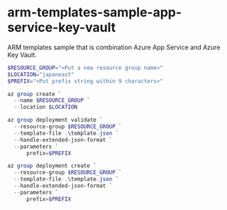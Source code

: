 # arm-templates-sample-app-service-key-vault

ARM templates sample that is combination Azure App Service and Azure Key Vault.

```ps1
$RESOURCE_GROUP="<Put a new resource group name>"
$LOCATION="japaneast"
$PREFIX="<Put prefix string within 9 characters>"

az group create `
  --name $RESOURCE_GROUP `
  --location $LOCATION

az group deployment validate `
  --resource-group $RESOURCE_GROUP `
  --template-file .\template.json `
  --handle-extended-json-format `
  --parameters `
      prefix=$PREFIX

az group deployment create `
  --resource-group $RESOURCE_GROUP `
  --template-file .\template.json `
  --handle-extended-json-format `
  --parameters `
      prefix=$PREFIX
```
